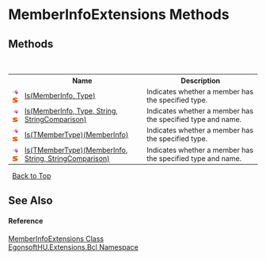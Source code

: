 # MemberInfoExtensions Methods
 


## Methods
&nbsp;<table><tr><th></th><th>Name</th><th>Description</th></tr><tr><td>![Public method](media/pubmethod.gif "Public method")![Static member](media/static.gif "Static member")</td><td><a href="M_EgonsoftHU_Extensions_Bcl_MemberInfoExtensions_Is.md">Is(MemberInfo, Type)</a></td><td>
Indicates whether a member has the specified type.</td></tr><tr><td>![Public method](media/pubmethod.gif "Public method")![Static member](media/static.gif "Static member")</td><td><a href="M_EgonsoftHU_Extensions_Bcl_MemberInfoExtensions_Is_1.md">Is(MemberInfo, Type, String, StringComparison)</a></td><td>
Indicates whether a member has the specified type and name.</td></tr><tr><td>![Public method](media/pubmethod.gif "Public method")![Static member](media/static.gif "Static member")</td><td><a href="M_EgonsoftHU_Extensions_Bcl_MemberInfoExtensions_Is__1.md">Is(TMemberType)(MemberInfo)</a></td><td>
Indicates whether a member has the specified type.</td></tr><tr><td>![Public method](media/pubmethod.gif "Public method")![Static member](media/static.gif "Static member")</td><td><a href="M_EgonsoftHU_Extensions_Bcl_MemberInfoExtensions_Is__1_1.md">Is(TMemberType)(MemberInfo, String, StringComparison)</a></td><td>
Indicates whether a member has the specified type and name.</td></tr></table>&nbsp;
<a href="#memberinfoextensions-methods">Back to Top</a>

## See Also


#### Reference
<a href="T_EgonsoftHU_Extensions_Bcl_MemberInfoExtensions.md">MemberInfoExtensions Class</a><br /><a href="N_EgonsoftHU_Extensions_Bcl.md">EgonsoftHU.Extensions.Bcl Namespace</a><br />